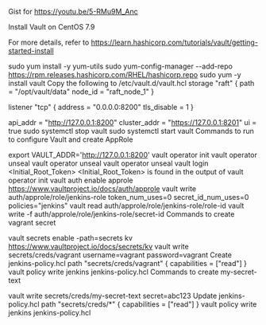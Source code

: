 [
](https://gist.github.com/darinpope/4e46fad6d823ae249dec625bff3a2d82)

Gist for https://youtu.be/5-RMu9M_Anc

Install Vault on CentOS 7.9

For more details, refer to https://learn.hashicorp.com/tutorials/vault/getting-started-install

sudo yum install -y yum-utils
sudo yum-config-manager --add-repo https://rpm.releases.hashicorp.com/RHEL/hashicorp.repo
sudo yum -y install vault
Copy the following to /etc/vault.d/vault.hcl
storage "raft" {
  path    = "/opt/vault/data"
  node_id = "raft_node_1"
}

listener "tcp" {
  address     = "0.0.0.0:8200"
  tls_disable = 1
}

api_addr = "http://127.0.0.1:8200"
cluster_addr = "https://127.0.0.1:8201"
ui = true
sudo systemctl stop vault
sudo systemctl start vault
Commands to run to configure Vault and create AppRole

export VAULT_ADDR='http://127.0.0.1:8200'
vault operator init
vault operator unseal
vault operator unseal
vault operator unseal
vault login <Initial_Root_Token>
<Initial_Root_Token> is found in the output of vault operator init
vault auth enable approle
https://www.vaultproject.io/docs/auth/approle
vault write auth/approle/role/jenkins-role token_num_uses=0 secret_id_num_uses=0 policies="jenkins"
vault read auth/approle/role/jenkins-role/role-id
vault write -f auth/approle/role/jenkins-role/secret-id
Commands to create vagrant secret

vault secrets enable -path=secrets kv
https://www.vaultproject.io/docs/secrets/kv
vault write secrets/creds/vagrant username=vagrant password=vagrant
Create jenkins-policy.hcl
path "secrets/creds/vagrant" {
 capabilities = ["read"]
}
vault policy write jenkins jenkins-policy.hcl
Commands to create my-secret-text

vault write secrets/creds/my-secret-text secret=abc123
Update jenkins-policy.hcl
path "secrets/creds/*" {
 capabilities = ["read"]
}
vault policy write jenkins jenkins-policy.hcl
